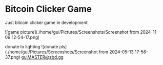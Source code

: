 # Bitcoin Clicker Game

Just bitcoin clicker game in development

![game picture](./home/gui/Pictures/Screenshots/Screenshot from 2024-11-09 12-54-17.png)


donate to lighting
![donate pls](./home/gui/Pictures/Screenshots/Screenshot from 2024-05-13 17-56-37.png)
guiMASTER@zbd.gg